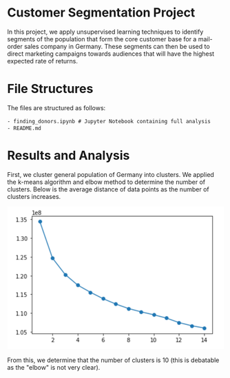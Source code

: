 # Customer Segmentation Project
In this project, we apply unsupervised learning techniques to identify segments of the population that form the core customer base for a mail-order sales company in Germany. These segments can then be used to direct marketing campaigns towards audiences that will have the highest expected rate of returns.

# File Structures
The files are structured as follows:
```
- finding_donors.ipynb # Jupyter Notebook containing full analysis
- README.md
```

# Results and Analysis
First, we cluster general population of Germany into clusters. We applied the k-means algorithm and elbow method to determine the number of clusters. Below is the average distance of data points as the number of clusters increases.

![Average Distance within Cluster](https://github.com/yukiteb/Data-Science-Nanodegree/blob/master/Customer%20Segmentation/num_clusters.PNG)

From this, we determine that the number of clusters is 10 (this is debatable as the "elbow" is not very clear).


